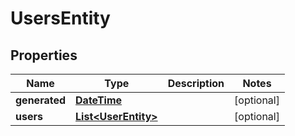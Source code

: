 
# UsersEntity

## Properties
Name | Type | Description | Notes
------------ | ------------- | ------------- | -------------
**generated** | [**DateTime**](DateTime.md) |  |  [optional]
**users** | [**List&lt;UserEntity&gt;**](UserEntity.md) |  |  [optional]



